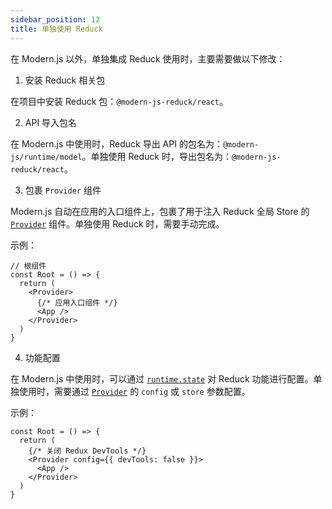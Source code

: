 ```yaml
---
sidebar_position: 12
title: 单独使用 Reduck
---
```


在 Modern.js 以外，单独集成 Reduck 使用时，主要需要做以下修改：

1. 安装 Reduck 相关包

在项目中安装 Reduck 包：`@modern-js-reduck/react`。


2. API 导入包名

在 Modern.js 中使用时，Reduck 导出 API 的包名为：`@modern-js/runtime/model`。单独使用 Reduck 时，导出包名为：`@modern-js-reduck/react`。


3. 包裹 `Provider` 组件

Modern.js 自动在应用的入口组件上，包裹了用于注入 Reduck 全局 Store 的 [`Provider`](/docs/apis/runtime/model/Provider) 组件。单独使用 Reduck 时，需要手动完成。

示例：
```tsx
// 根组件
const Root = () => {
  return (
    <Provider>
      {/* 应用入口组件 */}
      <App />
    </Provider>
  )
}
```


4. 功能配置

在 Modern.js 中使用时，可以通过 [`runtime.state`](/docs/apis/app/config/runtime/state) 对 Reduck 功能进行配置。单独使用时，需要通过 [`Provider`](/docs/apis/runtime/model/Provider) 的 `config` 或 `store` 参数配置。


示例：
```tsx
const Root = () => {
  return (
    {/* 关闭 Redux DevTools */}
    <Provider config={{ devTools: false }}>
      <App />
    </Provider>
  )
}
```
